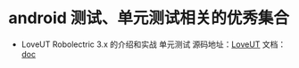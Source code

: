 # android 测试、单元测试相关的优秀集合

* LoveUT Robolectric 3.x 的介绍和实战 单元测试
源码地址：[LoveUT](https://github.com/geniusmart/LoveUT) 文档：[doc](https://github.com/geniusmart/LoveUT/blob/master/README.md)
